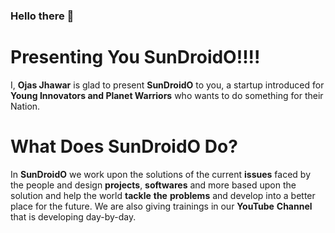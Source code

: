 ### Hello there 👋

<!--
**SunDroidO/SunDroidO** is a ✨ _special_ ✨ repository because its `README.md` (this file) appears on your GitHub profile.
-->

# Presenting You SunDroidO!!!!
I, **Ojas Jhawar** is glad to present **SunDroidO** to you, a startup introduced for **Young Innovators and Planet Warriors** who wants to do something for their Nation.

# What Does SunDroidO Do?
In **SunDroidO** we work upon the solutions of the current **issues** faced by the people and design **projects**, **softwares** and more based upon the solution and help the world **tackle** **the** **problems** and develop into a better place for the future. We are also giving trainings in our **YouTube** **Channel** that is developing day-by-day.
